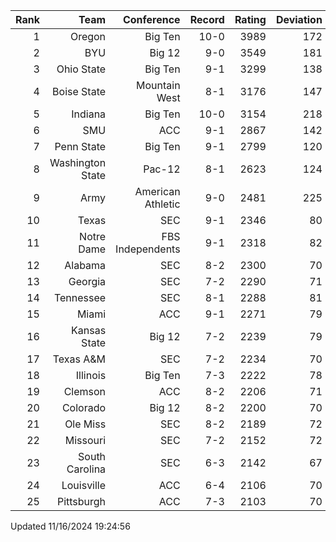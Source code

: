 | Rank  | Team                 | Conference           | Record   | Rating | Deviation |
| ---:  | ---:                 | ---:                 | ---:     | ---:   | ---:      |
| 1     | Oregon               | Big Ten              | 10-0     | 3989   | 172       |
| 2     | BYU                  | Big 12               | 9-0      | 3549   | 181       |
| 3     | Ohio State           | Big Ten              | 9-1      | 3299   | 138       |
| 4     | Boise State          | Mountain West        | 8-1      | 3176   | 147       |
| 5     | Indiana              | Big Ten              | 10-0     | 3154   | 218       |
| 6     | SMU                  | ACC                  | 9-1      | 2867   | 142       |
| 7     | Penn State           | Big Ten              | 9-1      | 2799   | 120       |
| 8     | Washington State     | Pac-12               | 8-1      | 2623   | 124       |
| 9     | Army                 | American Athletic    | 9-0      | 2481   | 225       |
| 10    | Texas                | SEC                  | 9-1      | 2346   | 80        |
| 11    | Notre Dame           | FBS Independents     | 9-1      | 2318   | 82        |
| 12    | Alabama              | SEC                  | 8-2      | 2300   | 70        |
| 13    | Georgia              | SEC                  | 7-2      | 2290   | 71        |
| 14    | Tennessee            | SEC                  | 8-1      | 2288   | 81        |
| 15    | Miami                | ACC                  | 9-1      | 2271   | 79        |
| 16    | Kansas State         | Big 12               | 7-2      | 2239   | 79        |
| 17    | Texas A&M            | SEC                  | 7-2      | 2234   | 70        |
| 18    | Illinois             | Big Ten              | 7-3      | 2222   | 78        |
| 19    | Clemson              | ACC                  | 8-2      | 2206   | 71        |
| 20    | Colorado             | Big 12               | 8-2      | 2200   | 70        |
| 21    | Ole Miss             | SEC                  | 8-2      | 2189   | 72        |
| 22    | Missouri             | SEC                  | 7-2      | 2152   | 72        |
| 23    | South Carolina       | SEC                  | 6-3      | 2142   | 67        |
| 24    | Louisville           | ACC                  | 6-4      | 2106   | 70        |
| 25    | Pittsburgh           | ACC                  | 7-3      | 2103   | 70        |

Updated 11/16/2024 19:24:56
